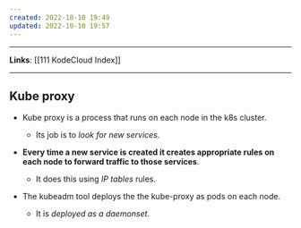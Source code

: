 ```yaml
---
created: 2022-10-10 19:49
updated: 2022-10-10 19:57
---
```

---
**Links**: [[111 KodeCloud Index]]

---
## Kube proxy
- Kube proxy is a process that runs on each node in the k8s cluster.
	- Its job is to *look for new services*. 
- **Every time a new service is created it creates appropriate rules on each node to forward traffic to those services**.
	- It does this using *IP tables* rules.

- The kubeadm tool deploys the the kube-proxy as pods on each node.
	- It is *deployed as a daemonset*.